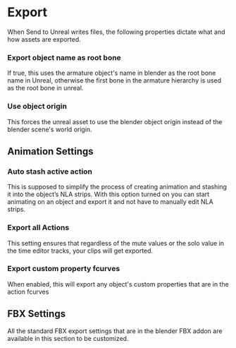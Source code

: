 # Export
When Send to Unreal writes files, the following properties dictate what and how assets are exported.

### Export object name as root bone
If true, this uses the armature object's name in blender as the root bone name in Unreal, otherwise the first bone in
the armature hierarchy is used as the root bone in unreal.

### Use object origin
This forces the unreal asset to use the blender object origin instead of the blender scene's world origin.

## Animation Settings

### Auto stash active action
This is supposed to simplify the process of creating animation and stashing it into the object’s NLA strips.
With this option turned on you can start animating on an object and export it and not have to manually edit NLA strips.

### Export all Actions
This setting ensures that regardless of the mute values or the solo value in the time editor tracks, your clips
will get exported.

### Export custom property fcurves
When enabled, this will export any object's custom properties that are in the action fcurves

## FBX Settings
All the standard FBX export settings that are in the blender FBX addon are available in this section to be
customized.
